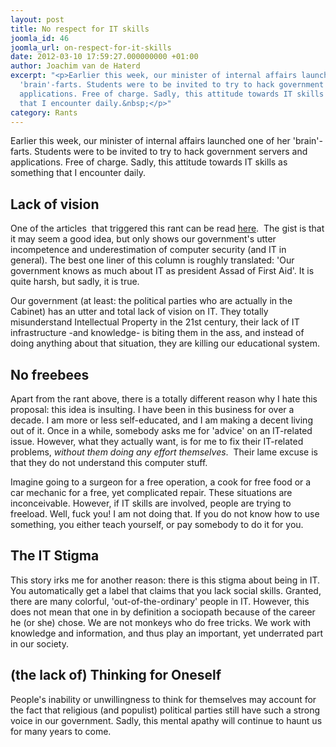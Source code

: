 ```yaml
---
layout: post
title: No respect for IT skills
joomla_id: 46
joomla_url: on-respect-for-it-skills
date: 2012-03-10 17:59:27.000000000 +01:00
author: Joachim van de Haterd
excerpt: "<p>Earlier this week, our minister of internal affairs launched one of her
  'brain'-farts. Students were to be invited to try to hack government servers and
  applications. Free of charge. Sadly, this attitude towards IT skills as something
  that I encounter daily.&nbsp;</p>"
category: Rants
---
```

<p>Earlier this week, our minister of internal affairs launched one of her 'brain'-farts. Students were to be invited to try to hack government servers and applications. Free of charge. Sadly, this attitude towards IT skills as something that I encounter daily.&nbsp;</p>

<h2>Lack of vision</h2>
<p>One of the articles &nbsp;that triggered this rant can be read <a href="http://www.nu.nl/column-zaterdag/2760146/beveiligings-carnaval.html" target="_blank">here</a>. &nbsp;The gist is that it may seem a good idea, but only shows our government's utter incompetence and underestimation of computer security (and IT in general). The best one liner of this column is roughly translated: 'Our government knows as much about IT as president Assad of First Aid'. It is quite harsh, but sadly, it is true.</p>
<p>Our government (at least: the political parties who are actually in the Cabinet) has an utter and total lack of vision on IT. They totally misunderstand Intellectual Property in the 21st century, their lack of IT infrastructure -and knowledge- is biting them in the ass, and instead of doing anything about that situation, they are killing our educational system.</p>
<h2>No freebees</h2>
<p>Apart from the rant above, there is a totally different reason why I hate this proposal: this idea is insulting. I have been in this business for over a decade. I am more or less self-educated, and I am making a decent living out of it. Once in a while, somebody asks me for 'advice' on an IT-related issue. However, what they actually want, is for me to fix their IT-related problems, <em>without them doing any effort themselves</em>. &nbsp;Their lame excuse is that they do not understand this computer stuff.&nbsp;</p>
<p>Imagine going to a surgeon for a free operation, a cook for free food or a car mechanic for a free, yet complicated repair. These situations are inconceivable. However, if IT skills are involved, people are trying to freeload. Well, fuck you!&nbsp;I am not doing that. If you do not know how to use something, you either teach yourself, or pay somebody to do it for you.</p>
<h2>The IT Stigma</h2>
<p>This story irks me for another reason: there is this stigma about being in IT. You automatically get a label that claims that you lack social skills. Granted, there are many colorful, 'out-of-the-ordinary' people in IT. However, this does not mean that one in by definition a sociopath because of the career he (or she) chose. We are not monkeys who do free tricks. We work with knowledge and information, and thus play an important, yet underrated part in our society.&nbsp;</p>
<h2>(the lack of) Thinking for Oneself</h2>
<p>People's inability or unwillingness to think for themselves may account for the fact that religious (and populist) political parties still have such a strong voice in our government. Sadly, this mental apathy will continue to haunt us for many years to come.&nbsp;</p>
